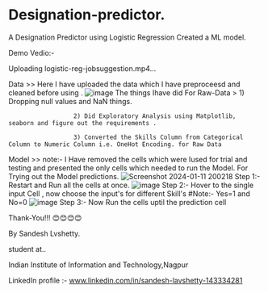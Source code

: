 # Designation-predictor.
A Designation Predictor using Logistic Regression Created a ML model.

Demo Vedio:- 


Uploading logistic-reg-jobsuggestion.mp4…


Data >>
Here I have uploaded the data which I have preproceesd and cleaned before using .
![image](https://github.com/sandeshlavshetty/designation-predictor./assets/138968398/822e4567-d654-4ce9-989a-c7e81e81cb74)
The things Ihave did For Raw-Data > 
                      1) Dropping null values and NaN things.

                      2) Did Exploratory Analysis using Matplotlib, seaborn and figure out the requirements .
                      
                      3) Converted the Skills Column from Categorical Column to Numeric Column i.e. OneHot Encoding. for Raw Data
                      
Model >> note:- I Have removed the cells which were Iused for trial and testing and presented the only cells which needed to run the Model.
For Trying out the Model predictions. 
![Screenshot 2024-01-11 200218](https://github.com/sandeshlavshetty/designation-predictor./assets/138968398/c2838b3c-36fd-4903-9ce6-e3779b5d444a)
 Step 1:- Restart and Run all the cells at once. 
![image](https://github.com/sandeshlavshetty/designation-predictor./assets/138968398/e72bbe25-b7fe-4949-ad2b-007b8fc8ce56)
Step 2:- Hover to the single input Cell , now choose the input's for different Skill's #Note:- Yes=1 and No=0
![image](https://github.com/sandeshlavshetty/designation-predictor./assets/138968398/06f175f1-4a34-4b25-aec3-b2ca36f07458)
Step 3:- Now Run the cells uptil the prediction cell

Thank-You!!! 😊😊😊😊 

By Sandesh Lvshetty.

student at..

Indian Institute of Information and Technology,Nagpur

LinkedIn profile :- www.linkedin.com/in/sandesh-lavshetty-143334281
